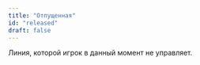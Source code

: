 ```yaml
---
title: "Отпущенная"
id: "released"
draft: false
---
```


Линия, которой игрок в данный момент не управляет.